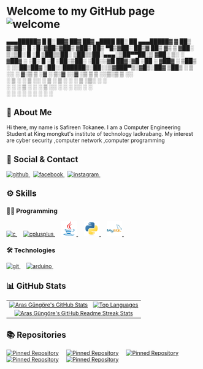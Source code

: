 # Welcome to my GitHub page  <img src="https://raw.githubusercontent.com/arasgungore/arasgungore/main/gifs/waving_hand.gif" alt="welcome" width="33" height="33" />

▄▄▄█████▓ █     █░ ██▓ ██▓     ██▓  ▄████  ██░ ██ ▄▄▄█████▓
▓  ██▒ ▓▒▓█░ █ ░█░▓██▒▓██▒    ▓██▒ ██▒ ▀█▒▓██░ ██▒▓  ██▒ ▓▒
▒ ▓██░ ▒░▒█░ █ ░█ ▒██▒▒██░    ▒██▒▒██░▄▄▄░▒██▀▀██░▒ ▓██░ ▒░
░ ▓██▓ ░ ░█░ █ ░█ ░██░▒██░    ░██░░▓█  ██▓░▓█ ░██ ░ ▓██▓ ░ 
  ▒██▒ ░ ░░██▒██▓ ░██░░██████▒░██░░▒▓███▀▒░▓█▒░██▓  ▒██▒ ░ 
  ▒ ░░   ░ ▓░▒ ▒  ░▓  ░ ▒░▓  ░░▓   ░▒   ▒  ▒ ░░▒░▒  ▒ ░░   
    ░      ▒ ░ ░   ▒ ░░ ░ ▒  ░ ▒ ░  ░   ░  ▒ ░▒░ ░    ░    
  ░        ░   ░   ▒ ░  ░ ░    ▒ ░░ ░   ░  ░  ░░ ░  ░      
             ░     ░      ░  ░ ░        ░  ░  ░  ░         
                                                           

## 👤 About Me

Hi there, my name is Safireen Tokanee. I am a Computer Engineering Student at King mongkut's institute of technology ladkrabang. My interest are cyber security ,computer network ,computer programming  

## 📇 Social & Contact

<div align="left">
<!--   <a href="mailto:arasgungore09@gmail.com" target="_blank" rel="noreferrer"> <img alt="Aras Güngöre's E-mail Address" src="https://img.shields.io/badge/E&#8209;mail-D14836?style=for-the-badge&logo=gmail&logoColor=white" /> </a>
  &nbsp; -->
  <a href="https://github.com/Twi1ight-github" target="_blank" rel="noreferrer"> <img alt="github" src="https://img.shields.io/badge/GitHub-100000?style=for-the-badge&logo=github&logoColor=white" /> </a>
  &nbsp;
  <a href="https://www.facebook.com/fii.reenq" target="_blank" rel="noreferrer"> <img alt="facebook" src="https://img.shields.io/badge/Facebook-0077B5?style=for-the-badge&logo=facebook&logoColor=white" /> </a>
  &nbsp;
  <a href="https://www.instagram.com/fllryn__/?next=%2F" target="_blank" rel="noreferrer"> <img alt="instagram" src="https://img.shields.io/badge/Instagram-C13584?style=for-the-badge&logo=instagram&logoColor=white" /> </a>
  &nbsp;
 
## ⚙ Skills


### 👨‍💻 Programming

<div align="left">
  <a href="https://www.cprogramming.com" target="_blank" rel="noreferrer"> <img src="https://raw.githubusercontent.com/arasgungore/arasgungore/main/icons/c.svg" alt="c" width="40" height="40" /> </a>
  &nbsp; &nbsp;
  <a href="https://www.cplusplus.com" target="_blank" rel="noreferrer"> <img src="https://raw.githubusercontent.com/arasgungore/arasgungore/main/icons/cplusplus.svg" alt="cplusplus" width="40" height="40" /> </a>
  &nbsp; &nbsp;
  <a href="https://www.java.com" target="_blank" rel="noreferrer"> <img src="https://raw.githubusercontent.com/devicons/devicon/master/icons/java/java-original.svg" alt="java" width="40" height="40" /> </a>
  &nbsp; &nbsp;
  <a href="https://www.python.org" target="_blank" rel="noreferrer"> <img src="https://raw.githubusercontent.com/devicons/devicon/master/icons/python/python-original.svg" alt="python" width="40" height="40" /> </a>
  &nbsp; &nbsp;
  <a href="https://www.mysql.com" target="_blank" rel="noreferrer"> <img src="https://raw.githubusercontent.com/devicons/devicon/master/icons/mysql/mysql-original-wordmark.svg" alt="mysql" width="40" height="40" /> </a>
  &nbsp; &nbsp;
  

### 🛠 Technologies

<div align="left">
  <a href="https://git-scm.com" target="_blank" rel="noreferrer"> <img src="https://raw.githubusercontent.com/arasgungore/arasgungore/main/icons/git.svg" alt="git" width="40" height="40" /> </a>
  &nbsp; &nbsp;
  <a href="https://www.arduino.cc" target="_blank" rel="noreferrer"> <img src="https://raw.githubusercontent.com/arasgungore/arasgungore/main/icons/arduino.svg" alt="arduino" width="40" height="40" /> </a>
  &nbsp; &nbsp;
 
</div>


## 📊 GitHub Stats

<table>
  <tr>
    <td>
      <a href="https://github.com/anuraghazra/github-readme-stats"> <img src="https://github-readme-stats-arasgungore.vercel.app/api?username=Twi1ight-github&hide_border=true&show_icons=true&count_private=true" alt="Aras Güngöre's GitHub Stats" /> </a>
    </td>
    <td>
      <a href="https://github.com/anuraghazra/github-readme-stats"> <img src="https://github-readme-stats-arasgungore.vercel.app/api/top-langs/?username=Twi1ight-github&hide_border=true&langs_count=8&layout=compact&count_private=true" alt="Top Languages" /> </a>
    </td>
  </tr>
  <tr>
    <td colspan=2 align="center">
      <a href="https://git.io/streak-stats"> <img src="http://github-readme-streak-stats.herokuapp.com?user=Twi1ight-github&hide_border=true&background=f6f8fa&currStreakLabel=000000&date_format=j%20M%5B%20Y%5D" alt="Aras Güngöre's GitHub Readme Streak Stats" /> </a>
    </td>
  </tr>
</table>


## 📚 Repositories

[![Pinned Repository](https://github-readme-stats.vercel.app/api/pin/?username=Twi1ight-github&repo=Text_mode_game)](https://github.com/Twi1ight-github/Text_mode_game)
&nbsp; &nbsp;
[![Pinned Repository](https://github-readme-stats.vercel.app/api/pin/?username=Twi1ight-github&repo=covid19_vacineted)](https://github.com/Twi1ight-github/covid19_vacineted)
&nbsp; &nbsp;
[![Pinned Repository](https://github-readme-stats.vercel.app/api/pin/?username=Twi1ight-github&repo=OODataStructure_Lab)](https://github.com/Twi1ight-github/OODataStructure_Lab)
&nbsp; &nbsp;
[![Pinned Repository](https://github-readme-stats.vercel.app/api/pin/?username=Twi1ight-github&repo=Sudoku_Hack)](https://github.com/Twi1ight-github/Sudoku_Hack)
&nbsp; &nbsp;
[![Pinned Repository](https://github-readme-stats.vercel.app/api/pin/?username=Twi1ight-github&repo=OverTheWire_Writeup)](https://github.com/Twi1ight-github/OverTheWire_Writeup)
&nbsp; &nbsp;




 
